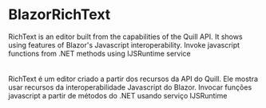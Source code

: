 # BlazorRichText
RichText is an editor built from the capabilities of the Quill API. It shows using features of Blazor's Javascript interoperability. Invoke javascript functions from .NET methods using IJSRuntime service
<br>
<br>
<br>
RichText é um editor criado a partir dos recursos da API do Quill. Ele mostra usar recursos da interoperabilidade Javascript do Blazor. Invocar funções javascript a partir de métodos do .NET usando serviço IJSRuntime
